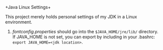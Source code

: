 +Java Linux Settings+

This project merely holds personal settings of my JDK in a Linux environment.

1. *fontconfig.properties* should go into the `$JAVA_HOME/jre/lib/` directory.  If JAVA_HOME is not set, you can export by including in your .bashrc: `export JAVA_HOME=<jdk location>`.

